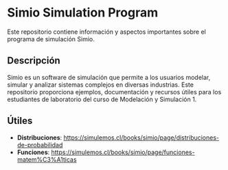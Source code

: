 # Simio Simulation Program

Este repositorio contiene información y aspectos importantes sobre el programa de simulación Simio.

## Descripción

Simio es un software de simulación que permite a los usuarios modelar, simular y analizar sistemas complejos en diversas industrias. Este repositorio proporciona ejemplos, documentación y recursos útiles para los estudiantes de laboratorio del curso de Modelación y Simulación 1.

## Útiles

- **Distribuciones**: https://simulemos.cl/books/simio/page/distribuciones-de-probabilidad
- **Funciones**: https://simulemos.cl/books/simio/page/funciones-matem%C3%A1ticas




